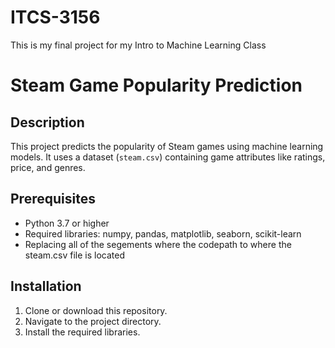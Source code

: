 # ITCS-3156
This is my final project for my Intro to Machine Learning Class

# Steam Game Popularity Prediction

## Description
This project predicts the popularity of Steam games using machine learning models. It uses a dataset (`steam.csv`) containing game attributes like ratings, price, and genres.

## Prerequisites
- Python 3.7 or higher
- Required libraries: numpy, pandas, matplotlib, seaborn, scikit-learn
- Replacing all of the segements where the codepath to where the steam.csv file is located

## Installation
1. Clone or download this repository.
2. Navigate to the project directory.
3. Install the required libraries.
